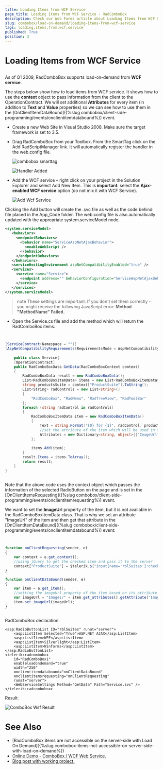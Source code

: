```yaml
---
title: Loading Items from WCF Service
page_title: Loading Items from WCF Service - RadComboBox
description: Check our Web Forms article about Loading Items from WCF Service.
slug: combobox/load-on-demand/loading-items-from-wcf-service
tags: loading,items,from,wcf,service
published: True
position: 3
---
```


# Loading Items from WCF Service



## 

As of Q1 2009, RadComboBox supports load-on-demand from **WCF service**.

The steps below show how to load items from WCF service. It shows how to use the **context** object to pass information from the client to the OperationContract. We will set additional **Attributes** for every item (in addition to **Text** and **Value** properties) so we can see how to use them in the [OnClientItemDataBound]({%slug combobox/client-side-programming/events/onclientitemdatabound%}) event.



* Create a new Web Site in Visual Studio 2008. Make sure the target framework is set to 3.5.

* Drag RadComboBox from your Toolbox. From the SmartTag click on the Add RadScriptManager link. It will automatically register the handler in the web.config file.

	![combobox smarttag](images/combobox_smarttag.png)

	![Handler Added](images/combobox_handler_added.png)



* Add the WCF service – right click on your project in the Solution Explorer and select Add New Item. This is **important**: select the **Ajax-enabled WCF service** option (do not mix it with WCF Service).

	![Add Wcf Service](images/combobox_adding_wcf_service.png)



Clicking the Add button will create the .svc file as well as the code behind file placed in the App_Code folder. The web.config file is also automatically updated with the appropriate system.serviceModel node.

````XML
<system.serviceModel>
   <behaviors>
	 <endpointBehaviors>
	   <behavior name="ServiceAspNetAjaxBehavior">
		 <enableWebScript />
	   </behavior>
	 </endpointBehaviors>
   </behaviors>
   <serviceHostingEnvironment aspNetCompatibilityEnabled="true" />
   <services>
	 <service name="Service">
	   <endpoint address="" behaviorConfiguration="ServiceAspNetAjaxBehavior" binding="webHttpBinding" contract="Service" />
	 </service>
   </services>
</system.serviceModel> 
````





>note These settings are important. If you don't set them correctly - you might receive the following JavaScript error:
> **Method "MethodName" Failed.** 
>




* Open the Service.cs file and add the method which will return the RadComboBox items.

````C#
	     
	
[ServiceContract(Namespace = "")]
[AspNetCompatibilityRequirements(RequirementsMode = AspNetCompatibilityRequirementsMode.Allowed)]
	
	public class Service{    
	[OperationContract]    
	public RadComboBoxData GetData(RadComboBoxContext context)    
	{        
		RadComboBoxData result = new RadComboBoxData();        
		List<RadComboBoxItemData> items = new List<RadComboBoxItemData>();        
		string productsSuite = context["ProductSuite"].ToString();        
		List<String> radControls = new List<string>()                                    
		{                                       
			"RadComboBox", "RadMenu", "RadTreeView", "RadToolBar" 
		};
		foreach (string radControl in radControls)        
		{            
			RadComboBoxItemData item = new RadComboBoxItemData()                        
			{                            
				Text = string.Format("{0} for {1}", radControl, productsSuite), Value = radControl,                           
				//set the attribute of the item which will be used in the ClientDataBound event                            
				Attributes = new Dictionary<string, object>{{"ImageUrl", radControl + ".gif"}}                        
			};            
			
			items.Add(item);        
		}
		result.Items = items.ToArray();
		return result;    
	}
} 
				
````



Note that the above code uses the context object which passes the information of the selected RadioButton on the page and is set in the [OnClientItemsRequesting]({%slug combobox/client-side-programming/events/onclientitemrequesting%}) event.

We want to set the **ImageUrl** property of the item, but it is not available in the RadComboBoxItemData class. That is why we set an attribute "ImageUrl" of the item and then get that attribute in the [OnClientItemDataBound]({%slug combobox/client-side-programming/events/onclientitemdatabound%}) event:

````JavaScript
	     
	
function onClientRequesting(sender, e) 
{        
	var context = e.get_context();        
	//using jQuery to get the checked item and pass it to the server        
	context["ProductSuite"] = $telerik.$("input[name='rblSuites']:checked").val();    
}

function onClientDataBound(sender, e) 
{        
	var item = e.get_item();
	//setting the imageUrl property of the item based on its attribute
	var imageUrl = "Images/" + item.get_attributes().getAttribute("ImageUrl");
	item.set_imageUrl(imageUrl);    
}  
				
````



RadComboBox declaration:

````ASPNET
<asp:RadioButtonList ID="rblSuites" runat="server">
	<asp:ListItem Selected="True">ASP.NET AJAX</asp:ListItem>
	<asp:ListItem>WPF</asp:ListItem>
	<asp:ListItem>Silverlight</asp:ListItem>
	<asp:ListItem>Winforms</asp:ListItem>
</asp:RadioButtonList>
<telerik:radcombobox 
	id="RadComboBox1" 
	enableloadondemand="true" 
	width="250" 
	onclientitemdatabound="onClientDataBound"
	onclientitemsrequesting="onClientRequesting" 
	runat="server">
	<WebServiceSettings Method="GetData" Path="Service.svc" />          
</telerik:radcombobox>
````



Result:

![ComboBox Wsf Result](images/combobox_wcf_result.PNG)

# See Also

- [RadComboBox items are not accessible on the server-side with Load On Demand]({%slug combobox-items-not-accessible-on-server-side-with-load-on-demand%})
- [Online Demo - ComboBox / WCF Web Service.](https://demos.telerik.com/aspnet-ajax/combobox/examples/loadondemand/wcf/defaultcs.aspx)
- [Blog post with working project.](https://blogs.telerik.com/veselinvasilev/posts/09-04-08/how-to-use-wcf-services-with-asp-net-ajax-databound-controls.aspx)

 